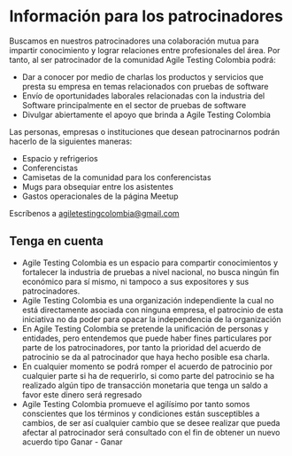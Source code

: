 # Información para los patrocinadores

Buscamos en nuestros patrocinadores una colaboración mutua para impartir conocimiento y lograr relaciones entre profesionales del área. Por tanto, al ser patrocinador de la comunidad Agile Testing Colombia podrá:

* Dar a conocer por medio de charlas los productos y servicios que presta su empresa en temas relacionados con pruebas de software
* Envío de oportunidades laborales relacionadas con la industria del Software principalmente en el sector de pruebas de software
* Divulgar abiertamente el apoyo que brinda a Agile Testing Colombia

Las personas, empresas o instituciones que desean patrocinarnos podrán hacerlo de la siguientes maneras:

* Espacio y refrigerios
* Conferencistas
* Camisetas de la comunidad para los conferencistas
* Mugs para obsequiar entre los asistentes
* Gastos operacionales de la página Meetup

Escríbenos a agiletestingcolombia@gmail.com

## Tenga en cuenta

* Agile Testing Colombia es un espacio para compartir conocimientos y fortalecer la industria de pruebas a nivel nacional, no busca ningún fin económico para sí mismo, ni tampoco a sus expositores y sus patrocinadores.
* Agile Testing Colombia es una organización independiente la cual no está directamente asociada con ninguna empresa, el patrocinio de esta iniciativa no da poder para opacar la independencia de la organización
* En Agile Testing Colombia se pretende la unificación de personas y entidades, pero entendemos que puede haber fines particulares por parte de los patrocinadores, por tanto la prioridad del acuerdo de patrocinio se da al patrocinador que haya hecho posible esa charla.
* En cualquier momento se podrá romper el acuerdo de patrocinio por cualquier parte si ha de requerirlo, si como parte del patrocinio se ha realizado algún tipo de transacción monetaria que tenga un saldo a favor este dinero será regresado
* Agile Testing Colombia promueve el agilísimo por tanto somos conscientes que los términos y condiciones están susceptibles a cambios, de ser así cualquier cambio que se desee realizar que pueda afectar al patrocinador será consultado con el fin de obtener un nuevo acuerdo tipo Ganar - Ganar
